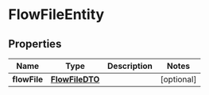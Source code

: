 

# FlowFileEntity

## Properties

Name | Type | Description | Notes
------------ | ------------- | ------------- | -------------
**flowFile** | [**FlowFileDTO**](FlowFileDTO.md) |  |  [optional]



